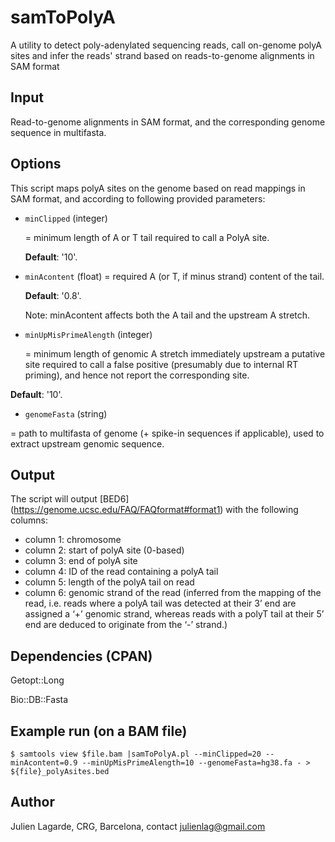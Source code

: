 # samToPolyA
A utility to detect poly-adenylated sequencing reads, call on-genome polyA sites and infer the reads' strand based on reads-to-genome alignments in SAM format

## Input
Read-to-genome alignments in SAM format, and the corresponding genome sequence in multifasta.

## Options
This script maps polyA sites on the genome based on read mappings in SAM format, and according to following provided parameters:

  * `minClipped` (integer)
  
    = minimum length of A or T tail required to call a PolyA site.
    
    **Default**: '10'.
    
  * `minAcontent` (float)
    = required A (or T, if minus strand) content of the tail. 
    
    **Default**: '0.8'.
    
    Note: minAcontent affects both the A tail and the upstream A stretch.
  
  * `minUpMisPrimeAlength` (integer)
  
    = minimum length of genomic A stretch immediately upstream a putative site required to call a false positive (presumably due to internal RT priming), and hence not report the corresponding site.

  **Default**: '10'.
  
  * `genomeFasta` (string)
  
  = path to multifasta of genome (+ spike-in sequences if applicable), used to extract upstream genomic sequence.

## Output
The script will output [BED6] (https://genome.ucsc.edu/FAQ/FAQformat#format1) with the following columns:

* column 1: chromosome
* column 2: start of polyA site (0-based)
* column 3: end of polyA site
* column 4: ID of the read containing a polyA tail
* column 5: length of the polyA tail on read
* column 6: genomic strand of the read (inferred from the mapping of the read, i.e. reads where a polyA tail was detected at their 3’ end are assigned a ‘+’ genomic strand, whereas reads with a polyT tail at their 5’ end are deduced to originate from the ‘-’ strand.)

## Dependencies (CPAN)
Getopt::Long

Bio::DB::Fasta

## Example run (on a BAM file)

`$ samtools view $file.bam |samToPolyA.pl --minClipped=20 --minAcontent=0.9 --minUpMisPrimeAlength=10 --genomeFasta=hg38.fa - > ${file}_polyAsites.bed`


## Author
Julien Lagarde, CRG, Barcelona, contact julienlag@gmail.com
